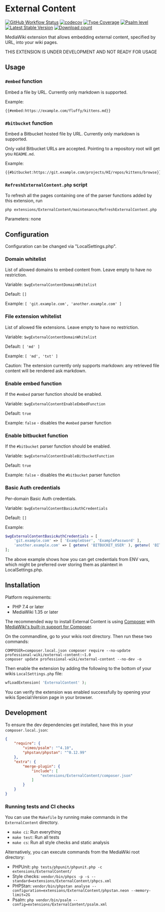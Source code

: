 # External Content

[![GitHub Workflow Status](https://img.shields.io/github/workflow/status/ProfessionalWiki/ExternalContent/CI)](https://github.com/ProfessionalWiki/ExternalContent/actions?query=workflow%3ACI)
[![codecov](https://codecov.io/gh/ProfessionalWiki/ExternalContent/branch/master/graph/badge.svg?token=GnOG3FF16Z)](https://codecov.io/gh/ProfessionalWiki/ExternalContent)
[![Type Coverage](https://shepherd.dev/github/ProfessionalWiki/ExternalContent/coverage.svg)](https://shepherd.dev/github/ProfessionalWiki/ExternalContent)
[![Psalm level](https://shepherd.dev/github/ProfessionalWiki/ExternalContent/level.svg)](psalm.xml)
[![Latest Stable Version](https://poser.pugx.org/professional-wiki/external-content/version.png)](https://packagist.org/packages/professional-wiki/external-content)
[![Download count](https://poser.pugx.org/professional-wiki/external-content/d/total.png)](https://packagist.org/packages/professional-wiki/external-content)

MediaWiki extension that allows embedding external content, specified by URL, into your wiki pages.

THIS EXTENSION IS UNDER DEVELOPMENT AND NOT READY FOR USAGE

## Usage

### `#embed` function

Embed a file by URL. Currently only markdown is supported. 

Example: 

```
{{#embed:https://example.com/fluffy/kittens.md}}
```

### `#bitbucket` function

Embed a Bitbucket hosted file by URL. Currently only markdown is supported.

Only valid Bitbucket URLs are accepted. Pointing to a repository root will get you `README.md`. 

Example:

```
{{#bitbucket:https://git.example.com/projects/HI/repos/kittens/browse}}
```

### `RefreshExternalContent.php` script

To refresh all the pages containing one of the parser functions added by this extension, run

    php extensions/ExternalContent/maintenance/RefreshExternalContent.php

Parameters: none

## Configuration

Configuration can be changed via "LocalSettings.php".

### Domain whitelist

List of allowed domains to embed content from. Leave empty to have no restriction.

Variable: `$wgExternalContentDomainWhitelist`

Default: `[]`

Example: `[ 'git.example.com', 'another.example.com' ]`

### File extension whitelist

List of allowed file extensions. Leave empty to have no restriction.

Variable: `$wgExternalContentDomainWhitelist`

Default: `[ 'md' ]`

Example: `[ 'md', 'txt' ]`

Caution: The extension currently only supports markdown: any retrieved file content will be rendered ask markdown.

### Enable embed function

If the `#embed` parser function should be enabled.

Variable: `$wgExternalContentEnableEmbedFunction`

Default: `true`

Example: `false` - disables the `#embed` parser function

### Enable bitbucket function

If the `#bitbucket` parser function should be enabled.

Variable: `$wgExternalContentEnableBitbucketFunction`

Default: `true`

Example: `false` - disables the `#bitbucket` parser function

### Basic Auth credentials

Per-domain Basic Auth credentials.

Variable: `$wgExternalContentBasicAuthCredentials`

Default: `[]`

Example:
```php
$wgExternalContentBasicAuthCredentials = [
	'git.example.com' => [ 'ExampleUser', 'ExamplePassword' ],
	'another.example.com' => [ getenv( 'BITBUCKET_USER' ), getenv( 'BITBUCKET_PASSWORD' ) ]
];
```

The above example shows how you can get credentials from ENV vars, which might be preferred over 
storing them as plaintext in LocalSettings.php.

## Installation

Platform requirements:

* PHP 7.4 or later
* MediaWiki 1.35 or later

The recommended way to install External Content is using [Composer](https://getcomposer.org) with
[MediaWiki's built-in support for Composer](https://professional.wiki/en/articles/installing-mediawiki-extensions-with-composer).

On the commandline, go to your wikis root directory. Then run these two commands:

```shell script
COMPOSER=composer.local.json composer require --no-update professional-wiki/external-content:~1.0
composer update professional-wiki/external-content --no-dev -o
```

Then enable the extension by adding the following to the bottom of your wikis `LocalSettings.php` file:

```php
wfLoadExtension( 'ExternalContent' );
```

You can verify the extension was enabled successfully by opening your wikis Special:Version page in your browser.

## Development

To ensure the dev dependencies get installed, have this in your `composer.local.json`:

```json
{
	"require": {
		"vimeo/psalm": "^4.10",
		"phpstan/phpstan": "^0.12.99"
	},
	"extra": {
		"merge-plugin": {
			"include": [
				"extensions/ExternalContent/composer.json"
			]
		}
	}
}
```

### Running tests and CI checks

You can use the `Makefile` by running make commands in the `ExternalContent` directory.

* `make ci`: Run everything
* `make test`: Run all tests
* `make cs`: Run all style checks and static analysis

Alternatively, you can execute commands from the MediaWiki root directory:

* PHPUnit: `php tests/phpunit/phpunit.php -c extensions/ExternalContent/`
* Style checks: `vendor/bin/phpcs -p -s --standard=extensions/ExternalContent/phpcs.xml`
* PHPStan: `vendor/bin/phpstan analyse --configuration=extensions/ExternalContent/phpstan.neon --memory-limit=2G`
* Psalm: `php vendor/bin/psalm --config=extensions/ExternalContent/psalm.xml`

